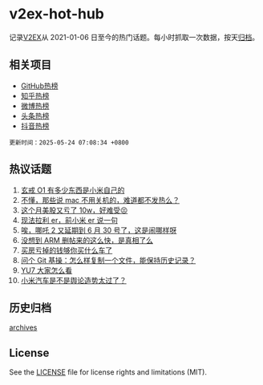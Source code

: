 # v2ex-hot-hub

 记录[V2EX](https://www.v2ex.com/)从 2021-01-06 日至今的热门话题。每小时抓取一次数据，按天[归档](archives)。
 
 ## 相关项目

- [GitHub热榜](https://github.com/it985/github-hot-hub)
- [知乎热榜](https://github.com/it985/zhihu-hot-hub)
- [微博热榜](https://github.com/it985/weibo-hot-hub)
- [头条热榜](https://github.com/it985/toutiao-hot-hub)
- [抖音热榜](https://github.com/it985/douyin-hot-hub)


 `更新时间：2025-05-24 07:08:34 +0800`

## 热议话题

1. [玄戒 O1 有多少东西是小米自己的](https://www.v2ex.com/t/1133697)
1. [不懂，那些说 mac 不用关机的，难道都不发热么？](https://www.v2ex.com/t/1133688)
1. [这个月美股又亏了 10w，好难受😣](https://www.v2ex.com/t/1133699)
1. [现法拉利 er，前小米 er 说一句](https://www.v2ex.com/t/1133729)
1. [唉，哪吒 2 又延期到 6 月 30 号了，这是闹哪样呀](https://www.v2ex.com/t/1133760)
1. [没想到 ARM 删帖来的这么快，是真相了么](https://www.v2ex.com/t/1133797)
1. [买房亏掉的钱够你买什么车了](https://www.v2ex.com/t/1133758)
1. [问个 Git 基操：怎么样复制一个文件，能保持历史记录？](https://www.v2ex.com/t/1133693)
1. [YU7 大家怎么看](https://www.v2ex.com/t/1133778)
1. [小米汽车是不是舆论造势太过了？](https://www.v2ex.com/t/1133883)

## 历史归档

[archives](archives)

## License

See the [LICENSE](LICENSE) file for license rights and limitations (MIT).
